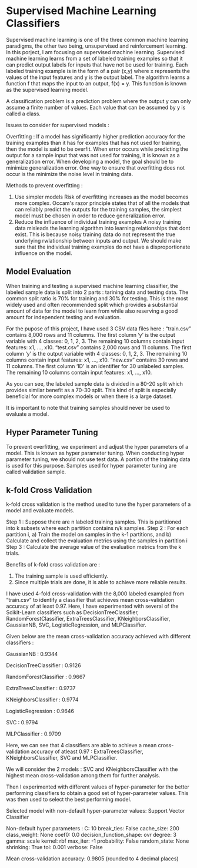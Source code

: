 # Supervised Machine Learning Classifiers

Supervised machine learning is one of the three common machine learning paradigms, the other two being, unsupervised and reinforcement learning. In this porject, I am focusing on supervised machine learning. Supervised machine learning learns from a set of labeled training examples so that it can predict output labels for inputs that have not be used for training. Each labeled training example is in the form of a pair (x,y) where x represents the values of the input features and y is the output label. The algorithm learns a function f that maps the input to an output, f(x) = y. This function is known as the supervised learning model.

A classification problem is a prediction problem where the output y can only assume a finite number of values. Each value that can be assumed by y is called a class.

Issues to consider for supervised models : 

Overfitting : If a model has significantly higher prediction accuracy for the training examples than it has for examples that has not used for training, then the model is said to be overfit. When error occurs while predicting the output for a sample input that was not used for training, it is known as a generalization error. When developing a model, the goal should be to minimize generalization error. One way to ensure that overfitting does not occur is the minimize the noise level in training data.

Methods to prevent overfitting : 
1. Use simpler models
   		Risk of overfitting increases as the model becomes more complex. Occam's razor principle states that of all the models that can reliably predict the outputs for the training samples, the simplest model must be chosen in order to reduce generalization error.
2. Reduce the influence of individual training examples
   		A noisy training data misleads the learning algorithm into learning relationships that dont exist. This is because noisy training data do not represent the true underlying rwlationship between inputs and output. We should make sure that the individual training examples do not have a disproportionate influence on the model.

## Model Evaluation

When training and testing a supervised machine learning classifier, the labeled sample data is split into 2 parts : tarining data and testing data. The common split ratio is 70% for training and 30% for testing. This is the most widely used and often recommended split which provides a substantial amount of data for the model to learn from while also reserving a good amount for independent testing and evaluation.

For the pupose of this project, I have used 3 CSV data files here :
“train.csv” contains 8,000 rows and 11 columns. The first column ‘y’ is the output variable with 4 classes: 0, 1, 2, 3. The remaining 10 columns contain input features: x1, …, x10. 
“test.csv” contains 2,000 rows and 11 columns. The first column ‘y’ is the output variable with 4 classes: 0, 1, 2, 3. The remaining 10 columns contain input features: x1, …, x10.
“new.csv” contains 30 rows and 11 columns. The first column ‘ID’ is an identifier for 30 unlabeled samples. The remaining 10 columns contain input features: x1, …, x10.

As you can see, the labeled sample data is divided in a 80-20 split which provides similar benefit as a 70-30 split. This kind of split is especially beneficial for more complex models or when there is a large dataset.

It is important to note that training samples should never be used to evaluate a model. 

## Hyper Parameter Tuning

To prevent overfitting, we experiment and adjust the hyper parameters of a model. This is known as hyper parameter tuning. When conducting hyper parameter tuning, we should not use test data. A portion of the training data is used for this purpose. Samples used for hyper parameter tuning are called validation sample. 

## k-fold Cross Validation

k-fold cross validation is the method used to tune the hyper parameters of a model and evaluate models. 

Step 1 : Suppose there are n labeled training samples. This is partitioned into k subsets where each partition contains n/k samples.
Step 2 : For each partition i, 
			a) Train the model on samples in the k-1 partitions, and
   			b) Calculate and collect the evaluation metrics using the samples in partition i 
Step 3 : Calculate the average value of the evaluation metrics from the k trials.

Benefits of k-fold cross validation are :
1. The training sample is used efficiently.
2. Since multiple trials are done, it is able to achieve more reliable results.

I have used 4-fold cross-validation with the 8,000 labeled exampled from “train.csv” to identify a classifier that achieves mean cross-validation accuracy of at least 0.97. Here, I have experimented with several of the Scikit-Learn classifiers such as DecisionTreeClassifier, RandomForestClassifier, ExtraTreesClassifier, KNeighborsClassifier, GaussianNB, SVC, LogisticRegression, and MLPClassifier. 

Given below are the mean cross-validation accuracy achieved with different classifiers :

GaussianNB : 0.9344

DecisionTreeClassifier : 0.9126

RandomForestClassifier : 0.9667

ExtraTreesClassifier : 0.9737

KNeighborsClassifier : 0.9774

LogisticRegression : 0.9646

SVC : 0.9794

MLPClassifier : 0.9709

Here, we can see that 4 classifiers are able to achieve a mean cross-validation accuracy of atleast 0.97 : ExtraTreesClassifier, KNeighborsClassifier, SVC and MLPClassifier.

We will consider the 2 models : SVC and KNeighborsClassifier with the highest mean cross-validation among them for further analysis. 

Then I experimented with different values of hyper-parameter for the better performing classifiers to obtain a good set of hyper-parameter values. This was then used to select the best performing model.

Selected model with non-default hyper-parameter values: Support Vector Classifier

Non-default hyper parameters :
	C: 10
	break_ties: False
	cache_size: 200
	class_weight: None
	coef0: 0.0
	decision_function_shape: ovr
	degree: 3
	gamma: scale
	kernel: rbf
	max_iter: -1
	probability: False
	random_state: None
	shrinking: True
	tol: 0.001
	verbose: False

Mean cross-validation accuracy: 0.9805 (rounded to 4 decimal places)
